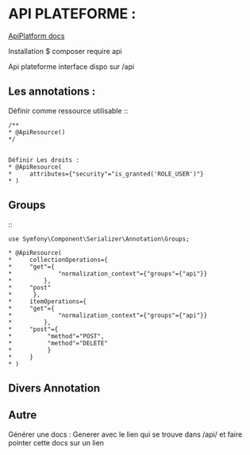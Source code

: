 API PLATEFORME :
===================

[ApiPlatform docs](https://api-platform.com/docs/)


Installation
$ composer require api

Api plateforme interface dispo sur /api

Les annotations :
-------------------

Définir comme ressource utilisable
::

    /**
    * @ApiResource()
    */


    Définir Les droits :
    * @ApiResource(
    *     attributes={"security"="is_granted('ROLE_USER')"}
    * )



Groups
-------------------
::

    use Symfony\Component\Serializer\Annotation\Groups;

    * @ApiResource(
    *     collectionOperations={
    *     "get"={
    *             "normalization_context"={"groups"={"api"}}
    *         },
    *     "post"
    *      },
    *     itemOperations={
    *     "get"={
    *             "normalization_context"={"groups"={"api"}}
    *         },
    *     "post"={
    *          "method"="POST",
    *          "method"="DELETE"
    *          }
    *     }
    * )



Divers Annotation
-------------------


Autre
-------------------
Générer une docs :
Generer avec le lien qui se trouve dans /api/ et faire pointer cette docs sur un lien
